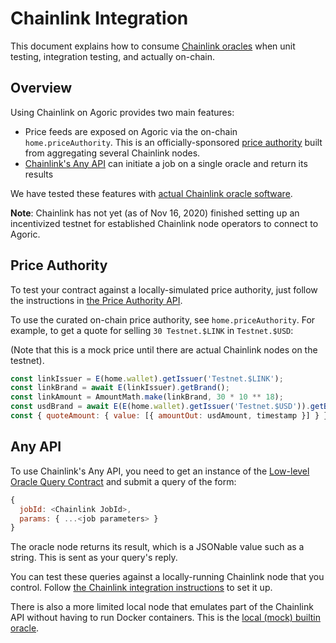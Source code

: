 # Chainlink Integration

This document explains how to consume [Chainlink
oracles](https://chain.link) when unit testing, integration testing, and
actually on-chain.

## Overview

Using Chainlink on Agoric provides two main features:
- Price feeds are exposed on Agoric via the on-chain `home.priceAuthority`. This is an
  officially-sponsored [price authority](/zoe/guide/price-authority.md) built
  from aggregating several Chainlink nodes.
- [Chainlink's Any API](https://docs.chain.link/docs/request-and-receive-data)
  can initiate a job on a single oracle and return its results

We have tested these features with [actual Chainlink oracle
software](https://github.com/Agoric/dapp-oracle/blob/HEAD/chainlink-agoric/README.md).

**Note**: Chainlink has not yet (as of Nov 16, 2020) finished setting up an incentivized testnet for established Chainlink node operators to connect to Agoric.

## Price Authority

To test your contract against a locally-simulated price authority, just follow
the instructions in [the Price Authority API](/zoe/api/contract-support/price-authority.md).

To use the curated on-chain price authority, see `home.priceAuthority`.  For 
example, to get a quote for selling `30 Testnet.$LINK` in `Testnet.$USD`:

(Note that this is a mock price until there are actual Chainlink nodes on the
testnet).

```js
const linkIssuer = E(home.wallet).getIssuer('Testnet.$LINK');
const linkBrand = await E(linkIssuer).getBrand();
const linkAmount = AmountMath.make(linkBrand, 30 * 10 ** 18);
const usdBrand = await E(E(home.wallet).getIssuer('Testnet.$USD')).getBrand();
const { quoteAmount: { value: [{ amountOut: usdAmount, timestamp }] } } = await E(home.priceAuthority).quoteGiven(linkAmount, usdBrand);
```

## Any API

To use Chainlink's Any API, you need to get an instance of the
[Low-level Oracle Query Contract](/zoe/guide/contracts/oracle.md) and submit a
query of the form:

```js
{
  jobId: <Chainlink JobId>,
  params: { ...<job parameters> }
}
```

The oracle node returns its result, which is a JSONable value such as a string.
This is sent as your query's reply.

You can test these queries against a locally-running Chainlink node that you
control.  Follow [the Chainlink integration
instructions](https://github.com/Agoric/dapp-oracle/blob/HEAD/chainlink-agoric/README.md)
to set it up.

There is also a more limited local node that emulates part of the Chainlink API
without having to run Docker containers.  This is the [local (mock) builtin
oracle](https://github.com/agoric/dapp-oracle#running-a-local-builtin-oracle).
